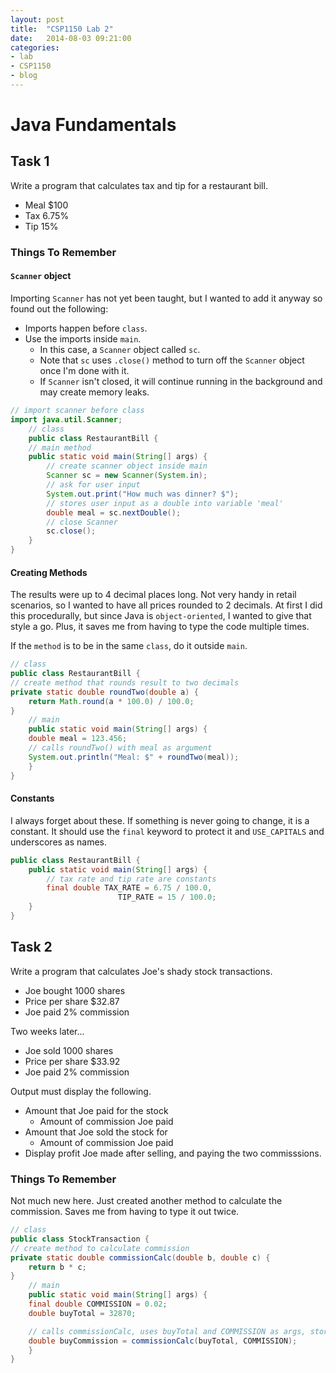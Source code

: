 ```yaml
---
layout: post
title:  "CSP1150 Lab 2"
date:   2014-08-03 09:21:00
categories:
- lab
- CSP1150
- blog
---
```


# Java Fundamentals

## Task 1

Write a program that calculates tax and tip for a restaurant bill. 

- Meal $100
- Tax 6.75%
- Tip 15%

### Things To Remember

#### `Scanner` object

Importing `Scanner` has not yet been taught, but I wanted to add it anyway so found out the following:

- Imports happen before `class`.
- Use the imports inside `main`. 
	- In this case, a `Scanner` object called `sc`.
	- Note that `sc` uses `.close()` method to turn off the `Scanner` object once I'm done with it.
	- If `Scanner` isn't closed, it will continue running in the background and may create memory leaks.

``` java
// import scanner before class
import java.util.Scanner;
	// class
	public class RestaurantBill {
	// main method
	public static void main(String[] args) {
		// create scanner object inside main
		Scanner sc = new Scanner(System.in);
		// ask for user input
		System.out.print("How much was dinner? $");
		// stores user input as a double into variable 'meal'
		double meal = sc.nextDouble();
		// close Scanner
		sc.close();
	}
}
```

<!--more-->

#### Creating Methods

The results were up to 4 decimal places long. Not very handy in retail scenarios, so I wanted to have all prices rounded to 2 decimals. At first I did this procedurally, but since Java is `object-oriented`, I wanted to give that style a go. Plus, it saves me from having to type the code multiple times.

If the `method` is to be in the same `class`, do it outside `main`.

``` java
// class
public class RestaurantBill {
// create method that rounds result to two decimals
private static double roundTwo(double a) {
	return Math.round(a * 100.0) / 100.0;
}
	// main
	public static void main(String[] args) {
	double meal = 123.456;
	// calls roundTwo() with meal as argument
	System.out.println("Meal: $" + roundTwo(meal));
	}
}
```

#### Constants

I always forget about these. If something is never going to change, it is a constant. It should use the `final` keyword to protect it and `USE_CAPITALS` and underscores as names.

``` java
public class RestaurantBill {
	public static void main(String[] args) {
		// tax rate and tip rate are constants
		final double TAX_RATE = 6.75 / 100.0,
						TIP_RATE = 15 / 100.0;
	}
}
```

## Task 2

Write a program that calculates Joe's shady stock transactions.

- Joe bought 1000 shares
- Price per share $32.87
- Joe paid 2% commission

Two weeks later...

- Joe sold 1000 shares
- Price per share $33.92
- Joe paid 2% commission

Output must display the following.

- Amount that Joe paid for the stock
	- Amount of commission Joe paid
- Amount that Joe sold the stock for
	- Amount of commission Joe paid
- Display profit Joe made after selling, and paying the two commisssions.

### Things To Remember

Not much new here. Just created another method to calculate the commission. Saves me from having to type it out twice.

``` java
// class
public class StockTransaction {
// create method to calculate commission
private static double commissionCalc(double b, double c) {
	return b * c;	
}
	// main
	public static void main(String[] args) {
	final double COMMISSION = 0.02;
	double buyTotal = 32870;

	// calls commissionCalc, uses buyTotal and COMMISSION as args, stores result in buyCommission
	double buyCommission = commissionCalc(buyTotal, COMMISSION);
	}
}
```